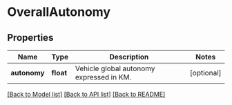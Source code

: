 # OverallAutonomy

## Properties
Name | Type | Description | Notes
------------ | ------------- | ------------- | -------------
**autonomy** | **float** | Vehicle global autonomy expressed in KM. | [optional] 

[[Back to Model list]](../../README.md#documentation-for-models) [[Back to API list]](../../README.md#documentation-for-api-endpoints) [[Back to README]](../../README.md)


